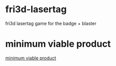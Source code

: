 # fri3d-lasertag
fri3d lasertag game for the badge + blaster

# minimum viable product
[minimum viable product](<minimum viable product.md>)
